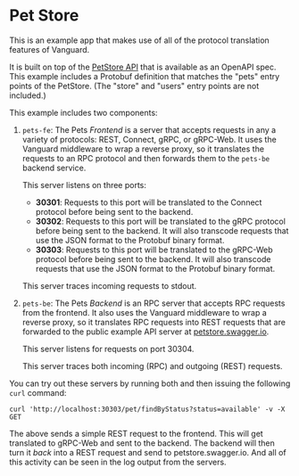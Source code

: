 # Pet Store

This is an example app that makes use of all of the protocol translation features
of Vanguard.

It is built on top of the [PetStore API][petstore] that is
available as an OpenAPI spec. This example includes a Protobuf definition that
matches the "pets" entry points of the PetStore. (The "store" and "users" entry
points are not included.)

This example includes two components:

1. `pets-fe`: The Pets _Frontend_ is a server that accepts requests in any a
   variety of protocols: REST, Connect, gRPC, or gRPC-Web. It uses the Vanguard
   middleware to wrap a reverse proxy, so it translates the requests to an RPC
   protocol and then forwards them to the `pets-be` backend service.

   This server listens on three ports:
   * **30301**: Requests to this port will be translated to the Connect protocol
     before being sent to the backend.
   * **30302**: Requests to this port will be translated to the gRPC protocol
     before being sent to the backend. It will also transcode requests that use
     the JSON format to the Protobuf binary format.
   * **30303**: Requests to this port will be translated to the gRPC-Web protocol
     before being sent to the backend. It will also transcode requests that use
     the JSON format to the Protobuf binary format.

   This server traces incoming requests to stdout.

2. `pets-be`: The Pets _Backend_ is an RPC server that accepts RPC requests from
   the frontend. It also uses the Vanguard middleware to wrap a reverse proxy, so
   it translates RPC requests into REST requests that are forwarded to the public
   example API server at [petstore.swagger.io][petstore].

   This server listens for requests on port 30304.

   This server traces both incoming (RPC) and outgoing (REST) requests.

You can try out these servers by running both and then issuing the following `curl`
command:

```shell
curl 'http://localhost:30303/pet/findByStatus?status=available' -v -X GET
```

The above sends a simple REST request to the frontend. This will get translated to
gRPC-Web and sent to the backend. The backend will then turn it _back_ into a REST
request and send to petstore.swagger.io. And all of this activity can be seen in
the log output from the servers.

[petstore]: https://petstore.swagger.io/